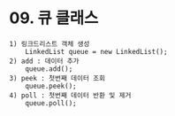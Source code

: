 # 09. 큐 클래스
    1) 링크드리스트 객체 생성 
        LinkedList queue = new LinkedList();
    2) add : 데이터 추가 
        queue.add();
    3) peek : 첫번째 데이터 조회
        queue.peek();
    4) poll : 첫번째 데이터 반환 및 제거 
        queue.poll();
